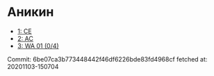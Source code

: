 # Аникин
- [1: CE](1.md)
- [2: AC](2.md)
- [3: WA 01 (0/4)](3.md)

Commit: 6be07ca3b773448442f46df6226bde83fd4968cf
 fetched at: 20201103-150704

